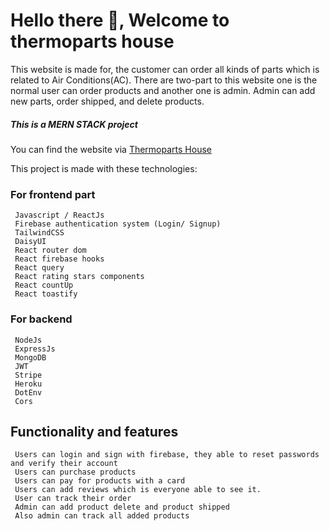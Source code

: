 # Hello there 🤚, Welcome to thermoparts house

This website is made for, the customer can order all kinds of parts which is related to Air Conditions(AC). There are two-part to this website one is the normal user can order products and another one is admin. Admin can add new parts, order shipped, and delete products.

##### This is a MERN STACK project


You can find the website via [Thermoparts House](https://ac-manufacture.web.app/)


This project is made with these technologies:
### For frontend part
     Javascript / ReactJs
     Firebase authentication system (Login/ Signup)
     TailwindCSS
     DaisyUI
     React router dom
     React firebase hooks
     React query
     React rating stars components
     React countUp
     React toastify

### For backend
     NodeJs
     ExpressJs
     MongoDB
     JWT
     Stripe
     Heroku
     DotEnv
     Cors

 ## Functionality and features
     Users can login and sign with firebase, they able to reset passwords and verify their account
     Users can purchase products 
     Users can pay for products with a card
     Users can add reviews which is everyone able to see it.
     User can track their order
     Admin can add product delete and product shipped
     Also admin can track all added products


